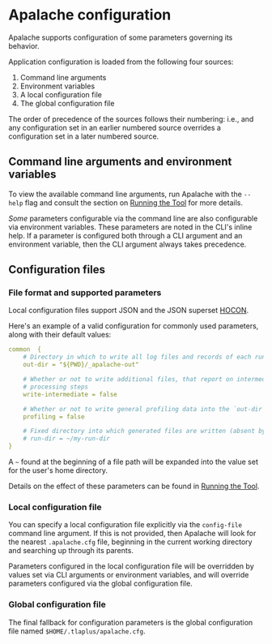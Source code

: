 # Apalache configuration

Apalache supports configuration of some parameters governing its behavior.

Application configuration is loaded from the following four sources:

1. Command line arguments
2. Environment variables
3. A local configuration file
4. The global configuration file

The order of precedence of the sources follows their numbering: i.e., and any
configuration set in an earlier numbered source overrides a configuration set in
a later numbered source.

## Command line arguments and environment variables

To view the available command line arguments, run Apalache with the `--help`
flag and consult the section on [Running the Tool](./running.md) for more
details.

*Some* parameters configurable via the command line are also configurable via environment
variables. These parameters are noted in the CLI's inline help. If a parameter
is configured both through a CLI argument and an environment variable, then the
CLI argument always takes precedence. 

## Configuration files

### File format and supported parameters

Local configuration files support JSON and the JSON superset
[HOCON](https://github.com/lightbend/config/blob/master/HOCON.md).

Here's an example of a valid configuration for commonly used
parameters, along with their default values:

```yaml
common  {
    # Directory in which to write all log files and records of each run
    out-dir = "${PWD}/_apalache-out"

    # Whether or not to write additional files, that report on intermediate
    # processing steps
    write-intermediate = false

    # Whether or not to write general profiling data into the `out-dir`
    profiling = false

    # Fixed directory into which generated files are written (absent by default)
    # run-dir = ~/my-run-dir
}
```

A `~` found at the beginning of a file path will be expanded into the value set for
the user's home directory.

Details on the effect of these parameters can be found in [Running the
Tool](./running.md).

### Local configuration file

You can specify a local configuration file explicitly via the `config-file`
command line argument. If this is not provided, then Apalache will look for the
nearest `.apalache.cfg` file, beginning in the current working directory and
searching up through its parents.

Parameters configured in the local configuration file will be overridden by
values set via CLI arguments or environment variables, and will override
parameters configured via the global configuration file.

### Global configuration file

The final fallback for configuration parameters is the global configuration file
named `$HOME/.tlaplus/apalache.cfg`.
